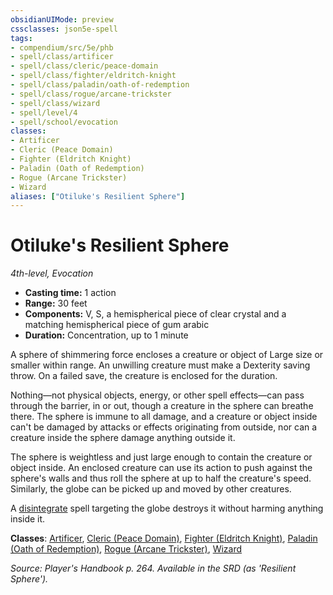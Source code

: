 ```yaml
---
obsidianUIMode: preview
cssclasses: json5e-spell
tags:
- compendium/src/5e/phb
- spell/class/artificer
- spell/class/cleric/peace-domain
- spell/class/fighter/eldritch-knight
- spell/class/paladin/oath-of-redemption
- spell/class/rogue/arcane-trickster
- spell/class/wizard
- spell/level/4
- spell/school/evocation
classes:
- Artificer
- Cleric (Peace Domain)
- Fighter (Eldritch Knight)
- Paladin (Oath of Redemption)
- Rogue (Arcane Trickster)
- Wizard
aliases: ["Otiluke's Resilient Sphere"]
---
```

# Otiluke's Resilient Sphere
*4th-level, Evocation*  

- **Casting time:** 1 action
- **Range:** 30 feet
- **Components:** V, S, a hemispherical piece of clear crystal and a matching hemispherical piece of gum arabic
- **Duration:** Concentration, up to 1 minute

A sphere of shimmering force encloses a creature or object of Large size or smaller within range. An unwilling creature must make a Dexterity saving throw. On a failed save, the creature is enclosed for the duration.

Nothing—not physical objects, energy, or other spell effects—can pass through the barrier, in or out, though a creature in the sphere can breathe there. The sphere is immune to all damage, and a creature or object inside can't be damaged by attacks or effects originating from outside, nor can a creature inside the sphere damage anything outside it.

The sphere is weightless and just large enough to contain the creature or object inside. An enclosed creature can use its action to push against the sphere's walls and thus roll the sphere at up to half the creature's speed. Similarly, the globe can be picked up and moved by other creatures.

A [disintegrate](/3-Mechanics/CLI/spells/disintegrate.md) spell targeting the globe destroys it without harming anything inside it.

**Classes**: [Artificer](/3-Mechanics/CLI/classes/artificer-tce.md), [Cleric (Peace Domain)](/3-Mechanics/CLI/classes/cleric-peace-domain-tce.md), [Fighter (Eldritch Knight)](/3-Mechanics/CLI/classes/fighter-eldritch-knight.md), [Paladin (Oath of Redemption)](/3-Mechanics/CLI/classes/paladin-oath-of-redemption-xge.md), [Rogue (Arcane Trickster)](/3-Mechanics/CLI/classes/rogue-arcane-trickster.md), [Wizard](/3-Mechanics/CLI/classes/wizard.md)

*Source: Player's Handbook p. 264. Available in the SRD (as 'Resilient Sphere').*